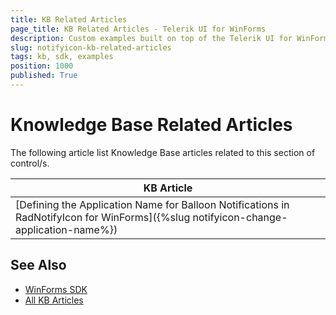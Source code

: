 ```yaml
---
title: KB Related Articles
page_title: KB Related Articles - Telerik UI for WinForms
description: Custom examples built on top of the Telerik UI for WinForms control.
slug: notifyicon-kb-related-articles
tags: kb, sdk, examples
position: 1000
published: True
---
```


# Knowledge Base Related Articles

The following article list Knowledge Base articles related to this section of control/s.
<!--KB Articles Table-->

|KB Article|
|----|
|[Defining the Application Name for Balloon Notifications in RadNotifyIcon for WinForms]({%slug notifyicon-change-application-name%})|

## See Also

* [WinForms SDK](https://github.com/telerik/winforms-sdk)
* [All KB Articles](https://docs.telerik.com/devtools/winforms/knowledge-base)
